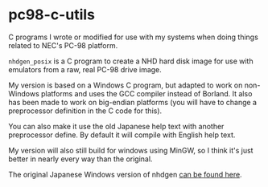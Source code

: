# pc98-c-utils

C programs I wrote or modified for use with my systems when doing things
related to NEC's PC-98 platform.

`nhdgen_posix` is a C program to create a NHD hard disk image for use with
emulators from a raw, real PC-98 drive image.

My version is based on a Windows C program, but adapted to work on non-Windows
platforms and uses the GCC compiler instead of Borland. It also has been made
to work on big-endian platforms (you will have to change a preprocessor
definition in the C code for this).

You can also make it use the old Japanese help text with another preprocessor
define. By default it will compile with English help text.

My version will also still build for windows using MinGW, so I think it's just
better in nearly every way than the original.

The original Japanese Windows version of nhdgen [can be found here](https://hp.vector.co.jp/authors/VA013937/editdisk/nhdgen.html).
